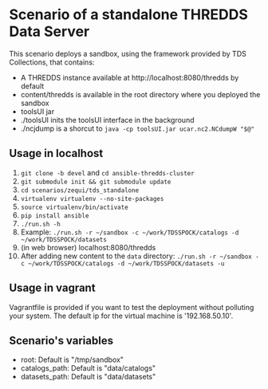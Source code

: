 # Scenario of a standalone THREDDS Data Server

This scenario deploys a sandbox, using the framework provided by TDS Collections, that contains:

- A THREDDS instance available at http://localhost:8080/thredds by default
- content/thredds is available in the root directory where you deployed the sandbox
- toolsUI jar
- ./toolsUI inits the toolsUI interface in the background
- ./ncjdump is a shorcut to `java -cp toolsUI.jar ucar.nc2.NCdumpW "$@"`

## Usage in localhost

1. `git clone -b devel` and `cd ansible-thredds-cluster`
1. `git submodule init && git submodule update`
1. `cd scenarios/zequi/tds_standalone`
1. `virtualenv virtualenv --no-site-packages`
1. `source virtualenv/bin/activate`
1. `pip install ansible`
1. `./run.sh -h`
1. Example: `./run.sh -r ~/sandbox -c ~/work/TDSSPOCK/catalogs -d ~/work/TDSSPOCK/datasets`
1. (in web browser) localhost:8080/thredds
1. After adding new content to the `data` directory: `./run.sh -r ~/sandbox -c ~/work/TDSSPOCK/catalogs -d ~/work/TDSSPOCK/datasets -u`

## Usage in vagrant

Vagrantfile is provided if you want to test the deployment without polluting your system. The default ip for the virtual machine is '192.168.50.10'.

## Scenario's variables

- root: Default is "/tmp/sandbox"
- catalogs_path: Default is "data/catalogs"
- datasets_path: Default is "data/datasets"
